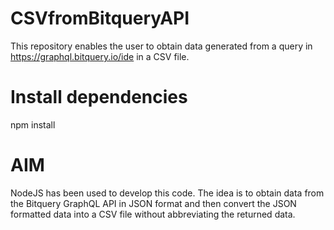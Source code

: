 # CSVfromBitqueryAPI
This repository enables the user to obtain data generated from a query in https://graphql.bitquery.io/ide in a CSV file.

# Install dependencies 
npm install 

# AIM
NodeJS has been used to develop this code. The idea is to obtain data from the Bitquery GraphQL API in JSON format and then convert the JSON formatted data into a CSV file without abbreviating the returned data. 

